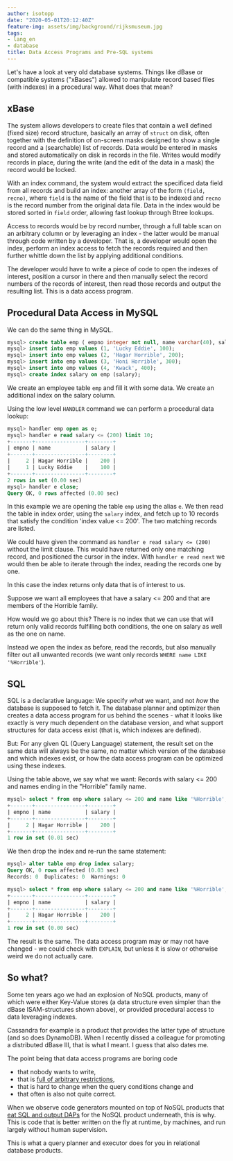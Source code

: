```yaml
---
author: isotopp
date: "2020-05-01T20:12:40Z"
feature-img: assets/img/background/rijksmuseum.jpg
tags:
- lang_en
- database
title: Data Access Programs and Pre-SQL systems
---
```

Let's have a look at very old database systems. Things like dBase or compatible systems ("xBases") allowed to manipulate record based files (with indexes) in a procedural way. What does that mean?

## xBase

The system allows developers to create files that contain a well defined (fixed size) record structure, basically an array of `struct` on disk, often together with the definition of on-screen masks designed to show a single record and a (searchable) list of records. Data would be entered in masks and stored automatically on disk in records in the file. Writes would modify records in place, during the write (and the edit of the data in a mask) the record would be locked.

With an index command, the system would extract the specificed data field from all records and build an index: another array of the form `(field, recno)`, where `field` is the name of the field that is to be indexed and `recno` is the record number from the original data file. Data in the index would be stored sorted in `field` order, allowing fast lookup through Btree lookups.

Access to records would be by record number, through a full table scan on an arbitrary column or by leveraging an index - the latter would be manual through code written by a developer. That is, a developer would open the index, perform an index access to fetch the records required and then further whittle down the list by applying additional conditions.

The developer would have to write a piece of code to open the indexes of interest, position a cursor in there and then manually select the record numbers of the records of interest, then read those records and output the resulting list. This is a data access program.

## Procedural Data Access in MySQL

We can do the same thing in MySQL.

```sql
mysql> create table emp ( empno integer not null, name varchar(40), salary integer not null, primary key (empno) );
mysql> insert into emp values (1, 'Lucky Eddie', 100);
mysql> insert into emp values (2, 'Hagar Horrible', 200);
mysql> insert into emp values (3, 'Honi Horrible', 300);
mysql> insert into emp values (4, 'Kwack', 400);
mysql> create index salary on emp (salary);
```

We create an employee table `emp` and fill it with some data. We create an additional index on the salary column.

Using the low level `HANDLER` command we can perform a procedural data lookup:

```sql
mysql> handler emp open as e;
mysql> handler e read salary <= (200) limit 10;
+-------+----------------+--------+
| empno | name           | salary |
+-------+----------------+--------+
|     2 | Hagar Horrible |    200 |
|     1 | Lucky Eddie    |    100 |
+-------+----------------+--------+
2 rows in set (0.00 sec)
mysql> handler e close;
Query OK, 0 rows affected (0.00 sec)
```

In this example we are opening the table `emp` using the alias `e`. We then read the table in index order, using the `salary` index, and fetch up to 10 records that satisfy the condition 'index value <= 200'. The two matching records are listed.

We could have given the command as `handler e read salary <= (200)` without the limit clause. This would have returned only one matching record, and positioned the cursor in the index. With `handler e read next` we would then be able to iterate through the index, reading the records one by one.

In this case the index returns only data that is of interest to us.

Suppose we want all employees that have a salary <= 200 and that are members of the Horrible family.

How would we go about this? There is no index that we can use that will return only valid records fulfilling both conditions, the one on salary as well as the one on name.

Instead we open the index as before, read the records, but also manually filter out all unwanted records (we want only records `WHERE name LIKE '%Horrible'`).

## SQL

SQL is a declarative language: We specify *what* we want, and not *how* the database is supposed to fetch it. The database planner and optimizer then creates a data access program for us behind the scenes - what it looks like exactly is very much dependent on the database version, and what support structures for data access exist (that is, which indexes are defined).

But: For any given QL (Query Language) statement, the result set on the same data will always be the same, no matter which version of the database and which indexes exist, or how the data access program can be optimized using these indexes.

Using the table above, we say what we want: Records with salary <= 200 and names ending in the "Horrible" family name.

```sql
mysql> select * from emp where salary <= 200 and name like '%Horrible';
+-------+----------------+--------+
| empno | name           | salary |
+-------+----------------+--------+
|     2 | Hagar Horrible |    200 |
+-------+----------------+--------+
1 row in set (0.01 sec)
```

We then drop the index and re-run the same statement:

```sql
mysql> alter table emp drop index salary;
Query OK, 0 rows affected (0.03 sec)
Records: 0  Duplicates: 0  Warnings: 0

mysql> select * from emp where salary <= 200 and name like '%Horrible';
+-------+----------------+--------+
| empno | name           | salary |
+-------+----------------+--------+
|     2 | Hagar Horrible |    200 |
+-------+----------------+--------+
1 row in set (0.00 sec)
```

The result is the same. The data access program may or may not have changed - we could check with `EXPLAIN`, but unless it is slow or otherwise weird we do not actually care.

## So what?

Some ten years ago we had an explosion of NoSQL products, many of which were either Key-Value stores (a data structure even simpler than the dBase ISAM-structures shown above), or provided procedural access to data leveraging indexes.

Cassandra for example is a product that provides the latter type of structure (and so does DynamoDB). When I recently dissed a colleague for promoting a distributed dBase III, that is what I meant. I guess that also dates me.

The point being that data access programs are boring code
- that nobody wants to write, 
- that is [full of arbitrary restrictions](https://stackoverflow.com/a/19140553), 
- that is hard to change when the query conditions change and 
- that often is also not quite correct.

When we observe code generators mounted on top of NoSQL products that [eat SQL and output DAPs](https://www.datastax.com/blog/2015/03/how-do-joins-apache-cassandratm-and-datastax-enterprise) for the NoSQL product underneath, this is why. This is code that is better written on the fly at runtime, by machines, and run largely without human supervision.

This is what a query planner and executor does for you in relational database products.